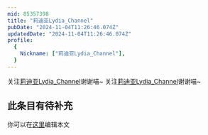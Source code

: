 ```yaml
---
mid: 85357398
title: "莉迪亚Lydia_Channel"
pubDate: "2024-11-04T11:26:46.074Z"
updatedDate: "2024-11-04T11:26:46.074Z"
profile:
  {
    Nickname: ["莉迪亚Lydia_Channel"],
  }
---
```


关注[莉迪亚Lydia_Channel](https://space.bilibili.com/85357398)谢谢喵~ 关注[莉迪亚Lydia_Channel](https://space.bilibili.com/85357398)谢谢喵~

## 此条目有待补充
你可以在[这里](https://github.com/Yuhanawa/VTuber.ICU/edit/master/src/content/v/莉迪亚Lydia_Channel/index.md)编辑本文
